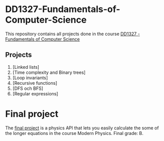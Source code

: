 # DD1327-Fundamentals-of-Computer-Science

This repository contains all projects done in the course [DD1327 - Fundamentals of Computer Science](https://www.kth.se/social/course/DD1327/)

## Projects 

1. [Linked lists]
2. [Time complexity and Binary trees]
3. [Loop invariants]
4. [Recursive functions]
5. [DFS och BFS]
6. [Regular expressions]

# Final project 

The [final project](https://github.com/jenly1/API-Modern-Physics) is a physics API that lets you easily calculate the some of the longer equations in the course Modern Physics. Final grade: B.
